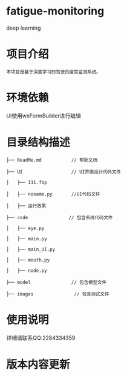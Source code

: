 # fatigue-monitoring
 deep learning
# 项目介绍
    本项目是基于深度学习的驾驶员疲劳监测系统。
 
# 环境依赖
 UI使用wxFormBuilder进行编辑
 
# 目录结构描述
    ├── ReadMe.md           // 帮助文档
    
    ├── UI                  // UI界面设计代码文件
    
    │   ├── 111.fbp    
    
    │   ├── noname.py       //UI代码文件
    
    │   ├── 运行效果
    
    ├── code               // 包含系统代码文件
    
    │   ├── eye.py     
    
    │   ├── main.py    
    
    │   ├── main_UI.py    
    
    │   ├── mouth.py    
    
    │   ├── node.py     
    
    ├── model               // 包含模型文件
    
    ├── images               // 包含测试文件
    
 
# 使用说明
 
 详细请联系QQ:2284334359
 
# 版本内容更新

 
